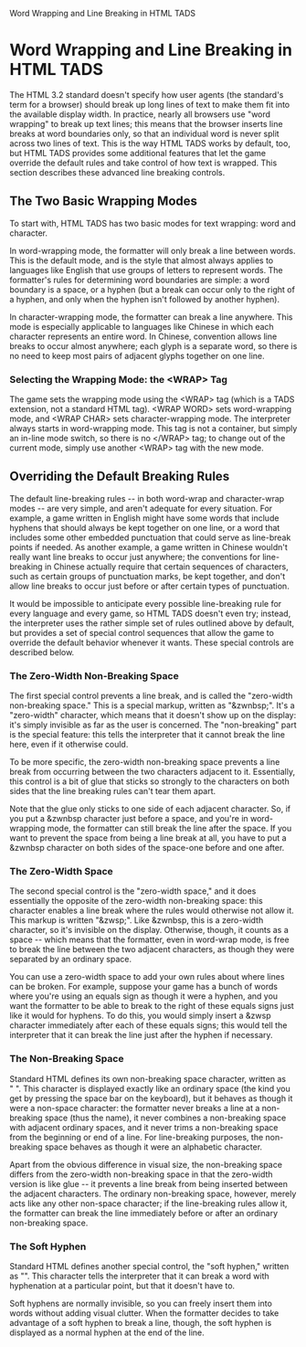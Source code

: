 Word Wrapping and Line Breaking in HTML TADS

# Word Wrapping and Line Breaking in HTML TADS

The HTML 3.2 standard doesn't specify how user agents (the standard's
term for a browser) should break up long lines of text to make them fit
into the available display width. In practice, nearly all browsers use
"word wrapping" to break up text lines; this means that the browser
inserts line breaks at word boundaries only, so that an individual word
is never split across two lines of text. This is the way HTML TADS works
by default, too, but HTML TADS provides some additional features that
let the game override the default rules and take control of how text is
wrapped. This section describes these advanced line breaking controls.

## The Two Basic Wrapping Modes

To start with, HTML TADS has two basic modes for text wrapping: word and
character.

In word-wrapping mode, the formatter will only break a line between
words. This is the default mode, and is the style that almost always
applies to languages like English that use groups of letters to
represent words. The formatter's rules for determining word boundaries
are simple: a word boundary is a space, or a hyphen (but a break can
occur only to the right of a hyphen, and only when the hyphen isn't
followed by another hyphen).

In character-wrapping mode, the formatter can break a line anywhere.
This mode is especially applicable to languages like Chinese in which
each character represents an entire word. In Chinese, convention allows
line breaks to occur almost anywhere; each glyph is a separate word, so
there is no need to keep most pairs of adjacent glyphs together on one
line.

### Selecting the Wrapping Mode: the \<WRAP\> Tag

The game sets the wrapping mode using the \<WRAP\> tag (which is a TADS
extension, not a standard HTML tag). \<WRAP WORD\> sets word-wrapping
mode, and \<WRAP CHAR\> sets character-wrapping mode. The interpreter
always starts in word-wrapping mode. This tag is not a container, but
simply an in-line mode switch, so there is no \</WRAP\> tag; to change
out of the current mode, simply use another \<WRAP\> tag with the new
mode.

## Overriding the Default Breaking Rules

The default line-breaking rules -- in both word-wrap and character-wrap
modes -- are very simple, and aren't adequate for every situation. For
example, a game written in English might have some words that include
hyphens that should always be kept together on one line, or a word that
includes some other embedded punctuation that could serve as line-break
points if needed. As another example, a game written in Chinese wouldn't
really want line breaks to occur just anywhere; the conventions for
line-breaking in Chinese actually require that certain sequences of
characters, such as certain groups of punctuation marks, be kept
together, and don't allow line breaks to occur just before or after
certain types of punctuation.

It would be impossible to anticipate every possible line-breaking rule
for every language and every game, so HTML TADS doesn't even try;
instead, the interpreter uses the rather simple set of rules outlined
above by default, but provides a set of special control sequences that
allow the game to override the default behavior whenever it wants. These
special controls are described below.

### The Zero-Width Non-Breaking Space

The first special control prevents a line break, and is called the
"zero-width non-breaking space." This is a special markup, written as
"&zwnbsp;". It's a "zero-width" character, which means that it doesn't
show up on the display: it's simply invisible as far as the user is
concerned. The "non-breaking" part is the special feature: this tells
the interpreter that it cannot break the line here, even if it otherwise
could.

To be more specific, the zero-width non-breaking space prevents a line
break from occurring between the two characters adjacent to it.
Essentially, this control is a bit of glue that sticks so strongly to
the characters on both sides that the line breaking rules can't tear
them apart.

Note that the glue only sticks to one side of each adjacent character.
So, if you put a &zwnbsp character just before a space, and you're in
word-wrapping mode, the formatter can still break the line after the
space. If you want to prevent the space from being a line break at all,
you have to put a &zwnbsp character on both sides of the space-one
before and one after.

### The Zero-Width Space

The second special control is the "zero-width space," and it does
essentially the opposite of the zero-width non-breaking space: this
character enables a line break where the rules would otherwise not allow
it. This markup is written "&zwsp;". Like &zwnbsp, this is a zero-width
character, so it's invisible on the display. Otherwise, though, it
counts as a space -- which means that the formatter, even in word-wrap
mode, is free to break the line between the two adjacent characters, as
though they were separated by an ordinary space.

You can use a zero-width space to add your own rules about where lines
can be broken. For example, suppose your game has a bunch of words where
you're using an equals sign as though it were a hyphen, and you want the
formatter to be able to break to the right of these equals signs just
like it would for hyphens. To do this, you would simply insert a &zwsp
character immediately after each of these equals signs; this would tell
the interpreter that it can break the line just after the hyphen if
necessary.

### The Non-Breaking Space

Standard HTML defines its own non-breaking space character, written as
"&nbsp;". This character is displayed exactly like an ordinary space
(the kind you get by pressing the space bar on the keyboard), but it
behaves as though it were a non-space character: the formatter never
breaks a line at a non-breaking space (thus the name), it never combines
a non-breaking space with adjacent ordinary spaces, and it never trims a
non-breaking space from the beginning or end of a line. For
line-breaking purposes, the non-breaking space behaves as though it were
an alphabetic character.

Apart from the obvious difference in visual size, the non-breaking space
differs from the zero-width non-breaking space in that the zero-width
version is like glue -- it prevents a line break from being inserted
between the adjacent characters. The ordinary non-breaking space,
however, merely acts like any other non-space character; if the
line-breaking rules allow it, the formatter can break the line
immediately before or after an ordinary non-breaking space.

### The Soft Hyphen

Standard HTML defines another special control, the "soft hyphen,"
written as "&shy;". This character tells the interpreter that it can
break a word with hyphenation at a particular point, but that it doesn't
have to.

Soft hyphens are normally invisible, so you can freely insert them into
words without adding visual clutter. When the formatter decides to take
advantage of a soft hyphen to break a line, though, the soft hyphen is
displayed as a normal hyphen at the end of the line.
